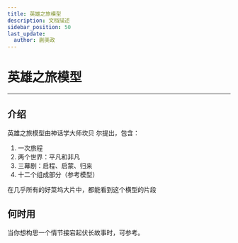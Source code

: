 ```yaml
---
title: 英雄之旅模型
description: 文档描述
sidebar_position: 50
last_update:
  author: 蒯美政
---
```


# 英雄之旅模型

------

## 介绍

英雄之旅模型由神话学大师坎贝
尔提出，包含：

1. 一次旅程
2. 两个世界：平凡和非凡
3. 三幕剧：启程、启蒙、归来
4. 十二个组成部分（参考模型）

在几乎所有的好菜坞大片中，都能看到这个横型的片段

## 何时用

当你想构思一个情节接宕起伏长故事时，可参考。
